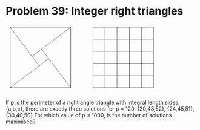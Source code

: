 # Problem 39: Integer right triangles

![problem](problem.gif)

If p is the perimeter of a right angle triangle with integral length
sides, {a,b,c}, there are exactly three solutions for p = 120.
{20,48,52}, {24,45,51}, {30,40,50} For which value of p ≤ 1000, is the
number of solutions maximised?
